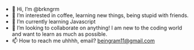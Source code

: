 - 👋 Hi, I’m @brkngrm
- 👀 I’m interested in coffee, learning new things, being stupid with friends.
- 🌱 I’m currently learning Javascript
- 💞️ I’m looking to collaborate on anything! I am new to the coding world and want to learn as much as possible.
- 📫 How to reach me uhhhh, email? beingram11@gmail.com

<!---
brkngrm/brkngrm is a ✨ special ✨ repository because its `README.md` (this file) appears on your GitHub profile.
You can click the Preview link to take a look at your changes.
--->
